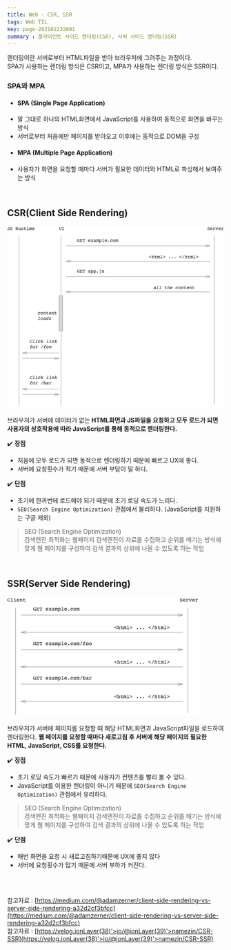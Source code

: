 ```yaml
---
title: Web - CSR, SSR
tags: Web TIL
key: page-202102232001
summary : 클라이언트 사이드 렌더링(CSR), 서버 사이드 렌더링(SSR)
---
```

렌더링이란 서버로부터 HTML파일을 받아 브라우저에 그려주는 과정이다. <br/>
SPA가 사용하는 렌더링 방식은 CSR이고, MPA가 사용하는 렌더링 방식은 SSR이다. <br/>

### SPA와 MPA
* #### SPA (Single Page Application)
- 말 그대로 하나의 HTML화면에서 JavaScript를 사용하여 동적으로 화면을 바꾸는 방식
- 서버로부터 처음에만 페이지를 받아오고 이후에는 동적으로 DOM을 구성

* #### MPA (Multiple Page Application)
- 사용자가 화면을 요청할 때마다 서버가 필요한 데이터와 HTML로 파싱해서 보여주는 방식

<br/>

## CSR(Client Side Rendering)
![Image Alt 텍스트](/assets/images/CSR.png)<br/>
<br/>
브라우저가 서버에 데이터가 없는<b> HTML화면과 JS파일을 요청하고 모두 로드가 되면 사용자의 상호작용에 따라 JavaScript를 통해 동적으로 렌더링한다.</b>

:heavy_check_mark: <b>장점</b>
* 처음에 모두 로드가 되면 동적으로 렌더링하기 때문에 빠르고 UX에 좋다.
* 서버에 요청횟수가 적기 때문에 서버 부담이 덜 하다.

:heavy_check_mark: <b>단점</b>
* 초기에 한꺼번에 로드해야 되기 때문에 초기 로딩 속도가 느리다.
* ```SEO(Search Engine Optimization)``` 관점에서 불리하다. (JavaScript를 지원하는 구글 제외)
>SEO (Search Engine Optimization) <br/>
검색엔진 최적화는 웹페이지 검색엔진이 자료를 수집하고 순위를 매기는 방식에 맞게 웹 페이지를 구성하여 검색 결과의 상위에 나올 수 있도록 하는 작업 <br/>

<br/>

## SSR(Server Side Rendering)
![Image Alt 텍스트](/assets/images/SSR.png) <br/>
<br/>
브라우저가 서버에 페이지를 요청할 때 해당 HTML화면과 JavaScript파일을 로드하여 렌더링한다.
<b>웹 페이지를 요청할 때마다 새로고침 후 서버에 해당 페이지의 필요한 HTML, JavaScript, CSS를 요청한다.</b>

:heavy_check_mark: <b>장점</b>
* 초기 로딩 속도가 빠르기 때문에 사용자가 컨텐츠를 빨리 볼 수 있다.
* JavaScript를 이용한 렌더링이 아니기 때문에 ```SEO(Search Engine Optimization)``` 관점에서 유리하다.
>SEO (Search Engine Optimization) <br/>
검색엔진 최적화는 웹페이지 검색엔진이 자료를 수집하고 순위를 매기는 방식에 맞게 웹 페이지를 구성하여 검색 결과의 상위에 나올 수 있도록 하는 작업 <br/>

:heavy_check_mark: <b>단점</b>
* 매번 화면을 요청 시 새로고침하기때문에 UX에 좋지 않다
* 서버에 요청횟수가 많기 때문에 서버 부하가 커진다.

<br/>
<br/>

참고자료 : [https://medium.com/@adamzerner/client-side-rendering-vs-server-side-rendering-a32d2cf3bfcc](https://medium.com/@adamzerner/client-side-rendering-vs-server-side-rendering-a32d2cf3bfcc) <br/>
참고자료 : [https://velog.ionLayer(38)'>io/@ionLayer(39)'>namezin/CSR-SSR](https://velog.ionLayer(38)'>io/@ionLayer(39)'>namezin/CSR-SSR)

<br/>
<br/>
